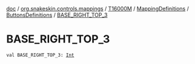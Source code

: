 [doc](../../../../index.md) / [org.snakeskin.controls.mappings](../../../index.md) / [T16000M](../../index.md) / [MappingDefinitions](../index.md) / [ButtonsDefinitions](index.md) / [BASE_RIGHT_TOP_3](./-b-a-s-e_-r-i-g-h-t_-t-o-p_3.md)

# BASE_RIGHT_TOP_3

`val BASE_RIGHT_TOP_3: `[`Int`](https://kotlinlang.org/api/latest/jvm/stdlib/kotlin/-int/index.html)